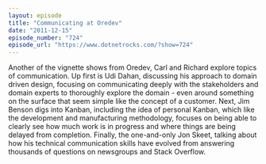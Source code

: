 ```yaml
---
layout: episode
title: "Communicating at Oredev"
date: "2011-12-15"
episode_number: "724"
episode_url: "https://www.dotnetrocks.com/?show=724"
---
```


Another of the vignette shows from Oredev, Carl and Richard explore topics of communication. Up first is Udi Dahan, discussing his approach to domain driven design, focusing on communicating deeply with the stakeholders and domain experts to thoroughly explore the domain - even around something on the surface that seem simple like the concept of a customer. Next, Jim Benson digs into Kanban, including the idea of personal Kanban, which like the development and manufacturing methodology, focuses on being able to clearly see how much work is in progress and where things are being delayed from completion. Finally, the one-and-only Jon Skeet, talking about how his technical communication skills have evolved from answering thousands of questions on newsgroups and Stack Overflow.
